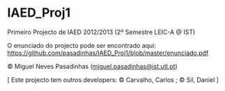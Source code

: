IAED_Proj1
==========

Primeiro Projecto de IAED 2012/2013 (2º Semestre LEIC-A @ IST)

O enunciado do projecto pode ser encontrado aqui: https://github.com/pasadinhas/IAED_Proj1/blob/master/enunciado.pdf

© Miguel Neves Pasadinhas (miguel.pasadinhas@ist.utl.pt)

[ Este projecto tem outros developers: © Carvalho, Carlos ; © Sil, Daniel ]
